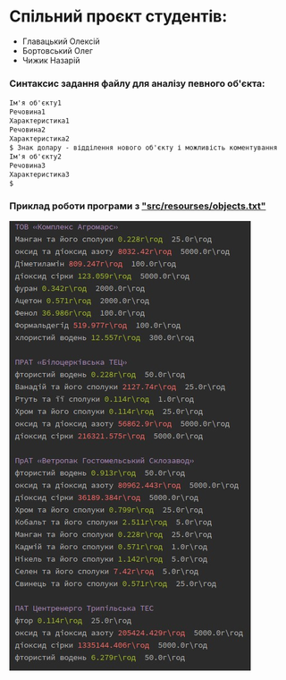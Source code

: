 # Спільний проєкт студентів:
<ul>
  <li>
    Главацький Олексій
  </li>
  <li>
    Бортовський Олег
  </li>
    <li>
    Чижик Назарій
  </li>
</ul>
<h3>Синтаксис задання файлу для аналізу певного об'єкта:</h3>

```
Ім'я об'єкту1
Речовина1
Характеристика1
Речовина2
Характеристика2
$ Знак долару - відділення нового об'єкту і можливість коментування 
Ім'я об'єкту2
Речовина3
Характеристика3
$
```
<h3>Приклад роботи програми з <a href=https://github.com/qqlexa/kpi_labs/blob/main/ecological_monitoring/src/main/resourses/objects.txt>"src/resourses/objects.txt"</a></h3>
<img src="https://github.com/qqlexa/kpi_labs/blob/main/ecological_monitoring/src/main/resourses/objects.jpg">
